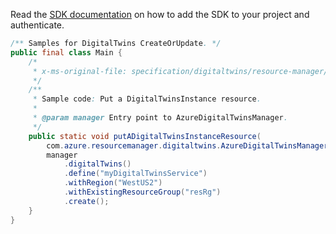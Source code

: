 Read the [SDK documentation](https://github.com/Azure/azure-sdk-for-java/blob/azure-resourcemanager-digitaltwins_1.0.0-beta.2/sdk/digitaltwins/azure-resourcemanager-digitaltwins/README.md) on how to add the SDK to your project and authenticate.

```java
/** Samples for DigitalTwins CreateOrUpdate. */
public final class Main {
    /*
     * x-ms-original-file: specification/digitaltwins/resource-manager/Microsoft.DigitalTwins/preview/2021-06-30-preview/examples/DigitalTwinsPut_example.json
     */
    /**
     * Sample code: Put a DigitalTwinsInstance resource.
     *
     * @param manager Entry point to AzureDigitalTwinsManager.
     */
    public static void putADigitalTwinsInstanceResource(
        com.azure.resourcemanager.digitaltwins.AzureDigitalTwinsManager manager) {
        manager
            .digitalTwins()
            .define("myDigitalTwinsService")
            .withRegion("WestUS2")
            .withExistingResourceGroup("resRg")
            .create();
    }
}
```
